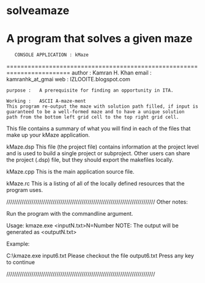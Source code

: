 # solveamaze
A program that solves a given maze
========================================================================
       CONSOLE APPLICATION : kMaze
========================================================================
	author	:	Kamran H. Khan 
	email	:	kamranhk_at_gmai
	web	:	IZLOOITE.blogspot.com

	purpose	:	A prerequisite for finding an opportunity in ITA.
	
	Working	:	ASCII A-maze-ment
	This program re-output the maze with solution path filled, if input is 
	guaranteed to be a well-formed maze and to have a unique solution 
	path from the bottom left grid cell to the top right grid cell.


This file contains a summary of what you will find in each of the files that
make up your kMaze application.

kMaze.dsp
    This file (the project file) contains information at the project level and
    is used to build a single project or subproject. Other users can share the
    project (.dsp) file, but they should export the makefiles locally.

kMaze.cpp
    This is the main application source file.

kMaze.rc
    This is a listing of all of the locally defined resources that the
    program uses.

/////////////////////////////////////////////////////////////////////////////
Other notes:

Run the program with the commandline argument.

Usage: kmaze.exe <inputN.txt>N=Number 
NOTE: The output will be generated as <outputN.txt>

Example:

C:\kmaze.exe input6.txt <Return>
Please checkout the file output6.txt
Press any key to continue

/////////////////////////////////////////////////////////////////////////////
